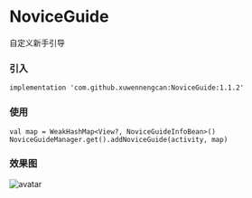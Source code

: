 # NoviceGuide
自定义新手引导
### 引入
    implementation 'com.github.xuwennengcan:NoviceGuide:1.1.2'

### 使用
    val map = WeakHashMap<View?, NoviceGuideInfoBean>()
    NoviceGuideManager.get().addNoviceGuide(activity, map)
    
### 效果图
![avatar](https://static.dingtalk.com/media/lALPDgQ9qfyYPcrNAcTNARg_280_452.png_620x10000q90g.jpg?auth_bizType=IM&auth_bizEntity=%7B%22cid%22%3A%2226993133%3A284146280%22%2C%22msgId%22%3A%22872321718988%22%7D&open_id=284146280)
   
